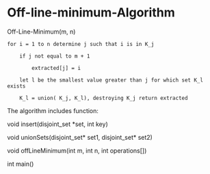 # Off-line-minimum-Algorithm
Off-Line-Minimum(m, n) 

    for i = 1 to n determine j such that i is in K_j 
    
        if j not equal to m + 1 
        
            extracted[j] = i 
            
        let l be the smallest value greater than j for which set K_l exists 
        
        K_l = union( K_j, K_l), destroying K_j return extracted

The algorithm includes function:

void insert(disjoint_set *set, int key)

void unionSets(disjoint_set* set1, disjoint_set* set2)

void offLineMinimum(int m, int n, int operations[])

int main()
